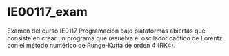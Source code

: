 # IE00117_exam
Examen del curso IE0117 Programación bajo plataformas abiertas que consiste en crear un programa que resuelva el oscilador caótico de Lorentz con el método numérico de Runge-Kutta de orden 4 (RK4).
